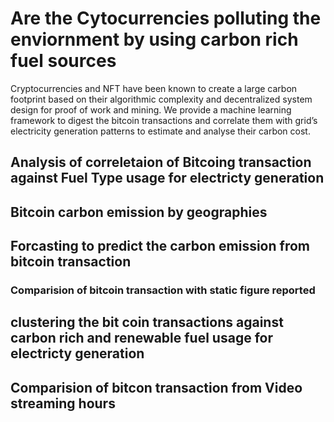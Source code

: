 # Are the Cytocurrencies polluting the enviornment by using carbon rich fuel sources

Cryptocurrencies and NFT have been known to create a large carbon footprint based on their algorithmic complexity and 
decentralized system design for proof of work and mining. We provide a machine learning framework to digest the bitcoin 
transactions and correlate them with grid’s electricity generation patterns to estimate and analyse their carbon cost. 


## Analysis of correletaion of Bitcoing transaction against Fuel Type usage for electricty generation 

## Bitcoin carbon emission by geographies 

## Forcasting to predict the carbon emission from bitcoin transaction

  ### Comparision of bitcoin transaction with static figure reported 

## clustering the bit coin transactions against carbon rich and renewable fuel usage for electricty generation 

## Comparision of bitcon transaction from Video streaming hours


